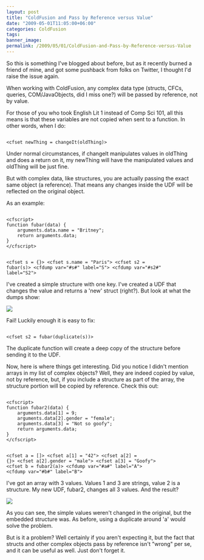 ```yaml
---
layout: post
title: "ColdFusion and Pass by Reference versus Value"
date: "2009-05-01T11:05:00+06:00"
categories: ColdFusion 
tags: 
banner_image: 
permalink: /2009/05/01/ColdFusion-and-Pass-by-Reference-versus-Value
---
```


So this is something I've blogged about before, but as it recently burned a friend of mine, and got some pushback from folks on Twitter, I thought I'd raise the issue again.

When working with ColdFusion, any complex data type (structs, CFCs, queries, COM/JavaObjects, did I miss one?) will be passed by reference, not by value.

For those of you who took English Lit 1 instead of Comp Sci 101, all this means is that these variables are not copied when sent to a function. In other words, when I do:

<code>
&lt;cfset newThing = changeIt(oldThing)&gt;
</code>

Under normal circumstances, if changeIt manipulates values in oldThing and does a return on it, my newThing will have the manipulated values and oldThing will be just fine.

But with complex data, like structures, you are actually passing the exact same object (a reference). That means any changes inside the UDF will be reflected on the original object.

As an example:

<code>
&lt;cfscript&gt;
function fubar(data) {
	arguments.data.name = "Britney";
	return arguments.data;
}
&lt;/cfscript&gt;

&lt;cfset s = {}&gt;
&lt;cfset s.name = "Paris"&gt;
&lt;cfset s2 = fubar(s)&gt;
&lt;cfdump var="#s#" label="S"&gt;
&lt;cfdump var="#s2#" label="S2"&gt;
</code>

I've created a simple structure with one key. I've created a UDF that changes the value and returns a 'new' struct (right?). But look at what the dumps show:

<img src="https://static.raymondcamden.com/images//Picture 410.png">

Fail! Luckily enough it is easy to fix: 

<code>
&lt;cfset s2 = fubar(duplicate(s))&gt;
</code>

The duplicate function will create a deep copy of the structure before sending it to the UDF. 

Now, here is where things get interesting. Did you notice I didn't mention arrays in my list of complex objects? Well, they are indeed copied by value, not by reference, but, if you include a structure as part of the array, the structure portion will be copied by reference. Check this out:

<code>
&lt;cfscript&gt;
function fubar2(data) {
	arguments.data[1] = 9;
	arguments.data[2].gender = "female";
	arguments.data[3] = "Not so goofy";
	return arguments.data;
}
&lt;/cfscript&gt;

&lt;cfset a = []&gt;
&lt;cfset a[1] = "42"&gt;
&lt;cfset a[2] = {}&gt;
&lt;cfset a[2].gender = "male"&gt;
&lt;cfset a[3] = "Goofy"&gt;
&lt;cfset b = fubar2(a)&gt;
&lt;cfdump var="#a#" label="A"&gt;
&lt;cfdump var="#b#" label="B"&gt;
</code>

I've got an array with 3 values. Values 1 and 3 are strings, value 2 is a structure. My new UDF, fubar2, changes all 3 values. And the result?

<img src="https://static.raymondcamden.com/images/cfjedi//Picture 53.png">

As you can see, the simple values weren't changed in the original, but the embedded structure was. As before, using a duplicate around 'a' would solve the problem.

But is it a problem? Well certainly if you aren't expecting it, but the fact that structs and other complex objects pass by reference isn't "wrong" per se, and it can be useful as well. Just don't forget it.